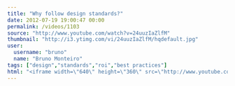 ```yaml
---
title: "Why follow design standards?"
date: 2012-07-19 19:00:47 00:00
permalink: /videos/1103
source: "http://www.youtube.com/watch?v=24uuzIaZlfM"
thumbnail: "http://i3.ytimg.com/vi/24uuzIaZlfM/hqdefault.jpg"
user:
  username: "bruno"
  name: "Bruno Monteiro"
tags: ["design","standards","roi","best practices"]
html: "<iframe width=\"640\" height=\"360\" src=\"http://www.youtube.com/embed/24uuzIaZlfM?wmode=transparent&fs=1&feature=oembed\" frameborder=\"0\" allowfullscreen></iframe>"
---
```


